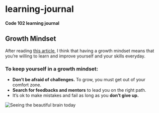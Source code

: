 # learning-journal
#### Code 102 learning journal



## Growth Mindset

After reading [this article](https://www.atlassian.com/blog/inside-atlassian/growth-mindset), I think that having a growth mindset means that you’re willing to learn and improve yourself and your skills everyday.

### To keep yourself in a growth mindset:
- **Don’t be afraid of challenges.** To grow, you must get out of your comfort zone.
- **Search for feedbacks and mentors** to lead you on the right path.
- It’s ok to make mistakes and fail as long as you **don’t give up.**

![Seeing the beautiful brain today](https://images.unsplash.com/photo-1549925245-f20a1bac6454?ixlib=rb-1.2.1&ixid=eyJhcHBfaWQiOjEyMDd9&auto=format&fit=crop&w=934&q=80)
